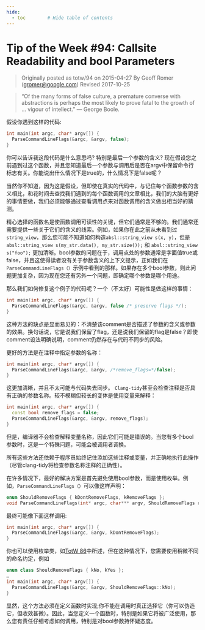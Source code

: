 ```yaml
---
hide:
  - toc        # Hide table of contents
---
```

# Tip of the Week #94: Callsite Readability and bool Parameters

> Originally posted as totw/94 on 2015-04-27
> By Geoff Romer (gromer@google.com)
> Revised 2017-10-25

> “Of the many forms of false culture, a premature converse with abstractions is perhaps the most likely to prove fatal to the growth of …
> vigour of intellect.” — George Boole.

假设你遇到这样的代码:

```cpp
int main(int argc, char* argv[]) {
  ParseCommandLineFlags(&argc, &argv, false);
}
```

你可以告诉我这段代码是什么意思吗? 特别是最后一个参数的含义? 现在假设您之前遇到过这个函数，并且您知道最后一个参数与调用后是否在argv中保留命令行标志有关。你能说出什么情况下是true的，什么情况下是false呢？

当然你不知道，因为这是假设，但即使在真实的代码中，与记住每个函数参数的含义相比，和花时间去查找我们遇到的每个函数调用的文章相比，我们的大脑有更好的事情要做，我们必须能够通过查看调用点来对函数调用的含义做出相当好的猜测。

精心选择的函数名是使函数调用可读性的关键，但它们通常是不够的。我们通常还需要提供一些关于它们的含义的线索。例如，如果你在此之前从未看到过`string_view`，那么您可能不知道如何构造`absl::string_view s(x, y)`，但是`absl::string_view s(my_str.data(), my_str.size());` 和 `absl::string_view s("foo");` 更加清晰。bool参数的问题在于，调用点处的参数通常是字面值true或false，并且这使得读者没有关于参数含义的上下文提示，正如我们在`ParseCommandLineFlags（）`示例中看到的那样。如果存在多个bool参数，则此问题更加复杂，因为现在您还有另外一个问题，即确定哪个参数是哪个用途。

那么我们如何修复这个例子的代码呢？一个（不太好）可能性是做这样的事情：

```cpp
int main(int argc, char* argv[]) {
  ParseCommandLineFlags(&argc, &argv, false /* preserve flags */);
}
```

这种方法的缺点是显而易见的：不清楚该comment是否描述了参数的含义或参数的效果。换句话说，它是说我们保留了flag，还是说我们保留的flag是false？即使comment设法明确说明，comment仍然存在与代码不同步的风险。

更好的方法是在注释中指定参数的名称：

```cpp
int main(int argc, char* argv[]) {
  ParseCommandLineFlags(&argc, &argv, /*remove_flags=*/false);
}
```

这更加清晰，并且不太可能与代码失去同步。 `Clang-tidy`甚至会检查注释是否具有正确的参数名称。较不模糊但较长的变体是使用变量来解释：

```cpp
int main(int argc, char* argv[]) {
  const bool remove_flags = false;
  ParseCommandLineFlags(&argc, &argv, remove_flags);
}
```

但是，编译器不会检查解释变量名称，因此它们可能是错误的。当您有多个bool参数时，这是一个特殊问题，可能会被调用者调换。

所有这些方法还依赖于程序员始终记住添加这些注释或变量，并正确地执行此操作（尽管clang-tidy将检查参数名称注释的正确性）。

在许多情况下，最好的解决方案是首先避免使用bool参数，而是使用枚举。例如，`ParseCommandLineFlags（）`可以像这样声明：

```cpp
enum ShouldRemoveFlags { kDontRemoveFlags, kRemoveFlags };
void ParseCommandLineFlags(int* argc, char*** argv, ShouldRemoveFlags remove_flags);
```

最终可能像下面这样调用:

```cpp
int main(int argc, char* argv[]) {
  ParseCommandLineFlags(&argc, &argv, kDontRemoveFlags);
}
```

你也可以使用枚举类，如[TotW 86](https://abseil.io/tips/86)中所述，但在这种情况下，您需要使用稍微不同的命名约定，例如

```cpp
enum class ShouldRemoveFlags { kNo, kYes };
…
int main(int argc, char* argv[]) {
  ParseCommandLineFlags(&argc, &argv, ShouldRemoveFlags::kNo);
}
```

显然，这个方法必须在定义函数时实现;你不能在调用时真正选择它（你可以伪造它，但收效甚微）。因此，当您定义一个函数时，特别是如果它将被广泛使用，那么您有责任仔细考虑如何调用，特别是对bool参数持怀疑态度。
